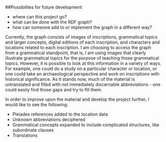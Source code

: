 ##Possibilites for future development

- where can this project go?
- what can be done with the RDF graph?
- how can someone add to or implement the graph in a different way?

Currently, the graph consists of images of inscriptions, grammatical topics and larger concepts, digital editions of each inscription, and characters and locations related to each inscription.  I am choosing to access the graph from a grammatical standpoint, that is, I am using images that clearly illustrate grammatical topics for the purpose of teaching those grammatical topics.  However, it is possible to look at this information in a variety of ways.  For example, one could do a study on a particular character or location, or one could take an archaeological perspective and work on inscriptions with historical significance.  As it stands now, much of the material is untranslated and filled with not immediately discernable abbreviations - one could easily find those gaps and try to fill them.

In order to improve upon the material and develop the project further, I would like to see the following:
- Pleiades references added to the location data
- Unknown abbreviations deciphered
- Grammatical concepts expanded to include complicated structures, like subordinate clauses
- Translations

